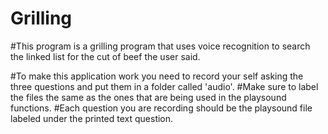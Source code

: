 # Grilling

#This program is a grilling program that uses voice recognition to search the linked list for the cut of beef the user said.

#To make this application work you need to record your self asking the three questions and put them in a folder called 'audio'.
#Make sure to label the files the same as the ones that are being used in the playsound functions.
#Each question you are recording should be the playsound file labeled under the printed text question.
